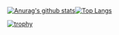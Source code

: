 [![Anurag's github stats](https://github-readme-stats.vercel.app/api?username=Trojain)](https://github.com/Trojain)[![Top Langs](https://github-readme-stats.vercel.app/api/top-langs/?username=Trojain&layout=compact)](https://github.com/Trojain)

[![trophy](https://github-profile-trophy.vercel.app/?username=Trojain&margin-w=15&margin-h=15)](https://github.com/Trojain)
